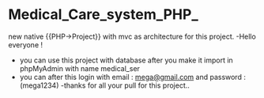 # Medical_Care_system_PHP_
new native {{PHP->Project}} with mvc as architecture for this project.
-Hello everyone !
- you can use this project with database after you make it import in phpMyAdmin with name medical_ser 
- you can after this login with email : mega@gmail.com and password : (mega1234)
-thanks for all your pull for this project..
